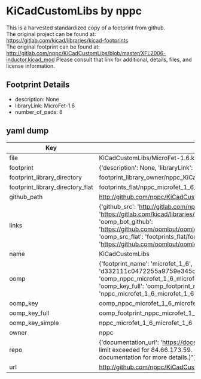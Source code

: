 # KiCadCustomLibs by nppc  
This is a harvested standardized copy of a footprint from github.  
The original project can be found at:  
https://gitlab.com/kicad/libraries/kicad-footprints  
The original footprint can be found at:
http://gitlab.com/nppc/KiCadCustomLibs/blob/master/XFL2006-inductor.kicad_mod
Please consult that link for additional, details, files, and license information.  
## Footprint Details
* description: None  
* libraryLink: MicroFet-1.6  
* number_of_pads: 8  
## yaml dump  
| Key | Value |  
| --- | --- |  
| file | KiCadCustomLibs/MicroFet-1.6.kicad_mod |  
| footprint | {'description': None, 'libraryLink': 'MicroFet-1.6', 'number_of_pads': 8} |  
| footprint_library_directory | footprint_library_owner/nppc_KiCadCustomLibs |  
| footprint_library_directory_flat | footprints_flat/nppc_microfet_1_6_microfet_1_6/working |  
| github_path | http://github.com/nppc/KiCadCustomLibs/blob/master/MicroFet-1.6.kicad_mod |  
| links | {'github_src': 'http://gitlab.com/nppc/KiCadCustomLibs/blob/master/XFL2006-inductor.kicad_mod', 'github_src_repo': 'https://gitlab.com/kicad/libraries/kicad-footprints', 'oomp_bot': 'footprints/nppc_microfet_1_6_microfet_1_6/working', 'oomp_bot_github': 'https://github.com/oomlout/oomlout_oomp_footprint_bot/tree/main/footprints/nppc_microfet_1_6_microfet_1_6/working', 'oomp_src_flat': 'footprints_flat/footprints_flat/nppc_microfet_1_6_microfet_1_6/working', 'oomp_src_flat_github': 'https://github.com/oomlout/oomlout_oomp_footprint_src/tree/main/footprints_flat/nppc_microfet_1_6_microfet_1_6/working'} |  
| name | KiCadCustomLibs |  
| oomp | {'footprint_name': 'microfet_1_6', 'library_name': 'microfet_1_6_kicad_mod', 'md5': 'd332111c0472255a9759e345c371fde7', 'md5_10': 'd332111c04', 'md5_5': 'd3321', 'md5_6': 'd33211', 'oomp_key': 'oomp_nppc_microfet_1_6_microfet_1_6', 'oomp_key_extra': 'oomp_footprint_nppc_microfet_1_6_microfet_1_6', 'oomp_key_full': 'oomp_footprint_nppc_microfet_1_6_microfet_1_6_d33211', 'oomp_key_simple': 'nppc_microfet_1_6_microfet_1_6', 'original_filename': 'KiCadCustomLibs/MicroFet-1.6.kicad_mod', 'owner_name': 'nppc'} |  
| oomp_key | oomp_nppc_microfet_1_6_microfet_1_6 |  
| oomp_key_full | oomp_footprint_nppc_microfet_1_6_microfet_1_6 |  
| oomp_key_simple | nppc_microfet_1_6_microfet_1_6 |  
| owner | nppc |  
| repo | {'documentation_url': 'https://docs.github.com/rest/overview/resources-in-the-rest-api#rate-limiting', 'message': "API rate limit exceeded for 84.66.173.59. (But here's the good news: Authenticated requests get a higher rate limit. Check out the documentation for more details.)"} |  
| url | http://github.com/nppc/KiCadCustomLibs |  

